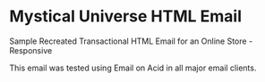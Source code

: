 # Mystical Universe HTML Email
Sample Recreated Transactional HTML Email for an Online Store - Responsive

This email was tested using Email on Acid in all major email clients.

